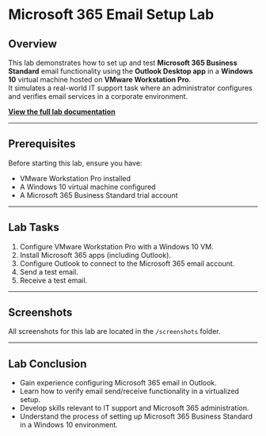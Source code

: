 # Microsoft 365 Email Setup Lab

## Overview
This lab demonstrates how to set up and test **Microsoft 365 Business Standard** email functionality using the **Outlook Desktop app** in a **Windows 10** virtual machine hosted on **VMware Workstation Pro**.  
It simulates a real-world IT support task where an administrator configures and verifies email services in a corporate environment.

**[View the full lab documentation](Microsoft_365_Email_Setup.md)**

---

## Prerequisites
Before starting this lab, ensure you have:
- VMware Workstation Pro installed
- A Windows 10 virtual machine configured
- A Microsoft 365 Business Standard trial account

---

## Lab Tasks
1. Configure VMware Workstation Pro with a Windows 10 VM.  
2. Install Microsoft 365 apps (including Outlook).  
3. Configure Outlook to connect to the Microsoft 365 email account.  
4. Send a test email.  
5. Receive a test email.  

---

## Screenshots
All screenshots for this lab are located in the `/screenshots` folder.

---

## Lab Conclusion
- Gain experience configuring Microsoft 365 email in Outlook.  
- Learn how to verify email send/receive functionality in a virtualized setup.  
- Develop skills relevant to IT support and Microsoft 365 administration.  
- Understand the process of setting up Microsoft 365 Business Standard in a Windows 10 environment.  
